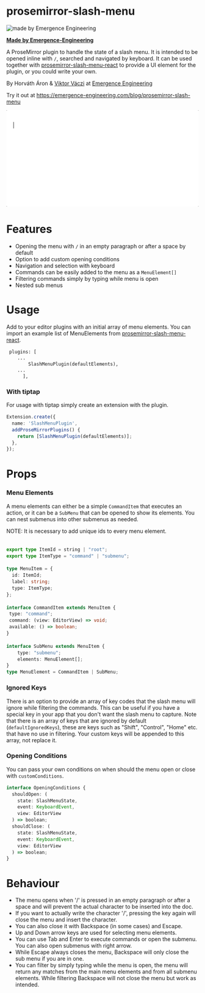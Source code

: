 # prosemirror-slash-menu

![made by Emergence Engineering](https://emergence-engineering.com/ee-logo.svg)

[**Made by Emergence-Engineering**](https://emergence-engineering.com/)


A ProseMirror plugin to handle the state of a slash menu. It is intended to be opened inline with `/`, searched and navigated by keyboard.
It can be used together with [prosemirror-slash-menu-react](https://github.com/emergence-engineering/prosemirror-slash-menu-react) to provide a UI element for
the plugin, or you could write your own.

By Horváth Áron & [Viktor Váczi](https://emergence-engineering.com/cv/viktor) at [Emergence Engineering](https://emergence-engineering.com/)

Try it out at <https://emergence-engineering.com/blog/prosemirror-slash-menu>

![alt text](https://github.com/emergence-engineering/prosemirror-slash-menu-react/blob/main/public/prosemirror-slash-menu.gif?raw=true)

# Features
- Opening the menu with `/` in an empty paragraph or after a space by default
- Option to add custom opening conditions 
- Navigation and selection with keyboard
- Commands can be easily added to the menu as a `MenuElement[]`
- Filtering commands simply by typing while menu is open
- Nested sub menus

# Usage

Add to your editor plugins with an initial array of menu elements. You can import an example list of MenuElements from [prosemirror-slash-menu-react](https://github.com/emergence-engineering/prosemirror-slash-menu-react).
```
 plugins: [
    ...
        SlashMenuPlugin(defaultElements),
    ...
      ],
```
### With tiptap

For usage with tiptap simply create an extension with the plugin.
```typescript
Extension.create({
  name: 'SlashMenuPlugin',
  addProseMirrorPlugins() {
    return [SlashMenuPlugin(defaultElements)];
  },
});
```

# Props

### Menu Elements

A menu elements can either be a simple `CommandItem` that executes an action, or it can be a `SubMenu` that can be opened to show its elements. 
You can nest submenus into other submenus as needed. 

NOTE: It is necessary to add unique ids to every menu element. 
```typescript

export type ItemId = string | "root";
export type ItemType = "command" | "submenu";

type MenuItem = {
  id: ItemId;
  label: string;
  type: ItemType;
};

interface CommandItem extends MenuItem {
 type: "command";
 command: (view: EditorView) => void;
 available: () => boolean;
}

interface SubMenu extends MenuItem {
    type: "submenu";
    elements: MenuElement[];
}
type MenuElement = CommandItem | SubMenu;


```
### Ignored Keys 

There is an option to provide an array of key codes that the slash menu will ignore while filtering the commands. 
This can be useful if you have a special key in your app
that you don't want the slash menu to capture. 
Note that there is an array of keys that are ignored by default (`defaultIgnoredKeys`), these are keys such as "Shift", "Control", "Home" etc. that have no use in filtering. Your custom keys will be appended to this array, not replace it.

### Opening Conditions

You can pass your own conditions on when should the menu open or close with `customConditions`. 
```typescript
interface OpeningConditions {
  shouldOpen: (
    state: SlashMenuState,
    event: KeyboardEvent,
    view: EditorView
  ) => boolean;
  shouldClose: (
    state: SlashMenuState,
    event: KeyboardEvent,
    view: EditorView
  ) => boolean;
}
```

# Behaviour


- The menu opens when '/' is pressed in an empty paragraph or after a space and will prevent the actual character to be inserted into the doc.
- If you want to actually write the character '/', pressing the key again will close the menu and insert the character. 
- You can also close it with Backspace (in some cases) and Escape. 
- Up and Down arrow keys are used for selecting menu elements.
- You can use Tab and Enter to execute commands or open the submenu. You can also open submenus with right arrow.
- While Escape always closes the menu, Backspace will only close the sub menu if you are in one. 
- You can filter by simply typing while the menu is open, the menu will return any matches from the main menu elements and from all submenu elements. While filtering Backspace will not close the menu but work as intended.
